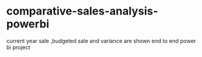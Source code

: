 # comparative-sales-analysis-powerbi
current year sale ,budgeted sale and variance are shown
end to end power bi project
